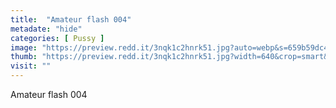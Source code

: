 ```yaml
---
title:  "Amateur flash 004"
metadate: "hide"
categories: [ Pussy ]
image: "https://preview.redd.it/3nqk1c2hnrk51.jpg?auto=webp&s=659b59dc47f30eeca6bfc545773986c755d71da2"
thumb: "https://preview.redd.it/3nqk1c2hnrk51.jpg?width=640&crop=smart&auto=webp&s=fe5dc3615bf3d68bfe18addc4e262f2fccd9df3e"
visit: ""
---
```

Amateur flash 004
